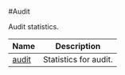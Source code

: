 #Audit

Audit statistics.


<table><thead><tr><th>Name</th><th>Description</th></tr></thead><tbody><tr><td><a href="../../../statistics/audit/audit/audit">audit</a></td><td>Statistics for audit.</td><tr></tbody></table>
